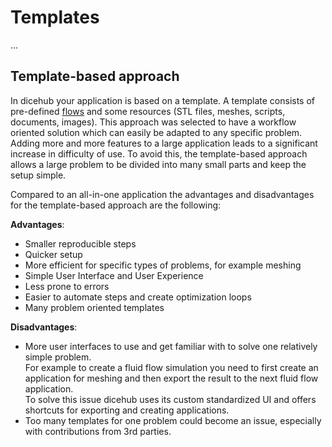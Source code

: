 # Templates

...

## Template-based approach

In dicehub your application is based on a template. A template consists of pre-defined [flows](./flows.md) and 
some resources (STL files, meshes, scripts, documents, images). This approach was selected to have a workflow oriented solution 
which can easily be adapted to any specific problem. Adding more and more features to a large application leads to a significant increase in difficulty of use. To avoid this, the template-based approach allows a large problem to be divided into many small parts and keep the setup simple.

Compared to an all-in-one application the advantages and disadvantages for the template-based approach are the following:

**Advantages**:

- Smaller reproducible steps
- Quicker setup
- More efficient for specific types of problems, for example meshing
- Simple User Interface and User Experience
- Less prone to errors
- Easier to automate steps and create optimization loops
- Many problem oriented templates

**Disadvantages**:

- More user interfaces to use and get familiar with to solve one relatively simple problem.  
  For example to create a fluid flow simulation
  you need to first create an application for meshing and then export the result to the next fluid flow application.  
  To solve this issue dicehub uses its custom standardized UI and offers shortcuts for exporting and creating applications.
- Too many templates for one problem could become an issue, especially with contributions from 3rd parties.
